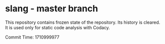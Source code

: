 # slang - master branch

This repository contains frozen state of the repository.
Its history is cleared. It is used only for static code
analysis with Codacy.

Commit Time: 1710999977
